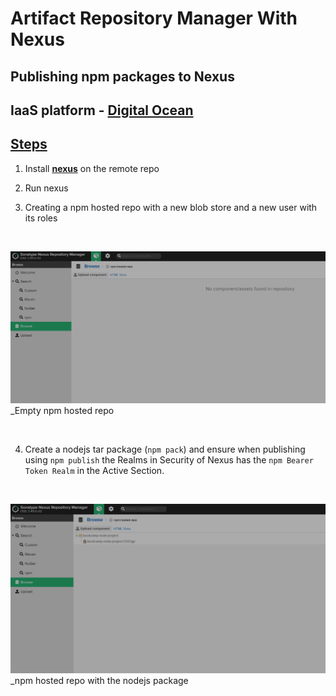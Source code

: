 # Artifact Repository Manager With Nexus

## Publishing npm packages to  Nexus

## IaaS platform - **[Digital Ocean](https://www.digitalocean.com/)**

## <ins>Steps</ins>

1. Install **[nexus](https://help.sonatype.com/repomanager3/product-information/download)** on the remote repo

2. Run nexus

3. Creating a npm hosted repo with a new blob store and a new user with its roles

<br>

![npm-hosted-repo](/assets/images/Repo-manager-with-nexus/01-empty-npm-hosted-repo.png)
\_Empty npm hosted repo

<br>

4. Create a nodejs tar package (`npm pack`) and ensure when publishing using `npm publish` the Realms in Security of Nexus has the `npm Bearer Token Realm` in the Active Section. 

<br>

![npm-hosted-repo-with-tar](/assets/images/Repo-manager-with-nexus/02-npm-repo-with-tar-package.png)
\_npm hosted repo with the nodejs package

<br>